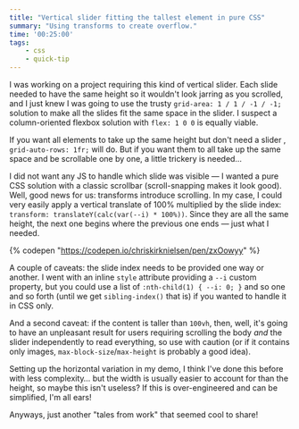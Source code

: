 ```yaml
---
title: "Vertical slider fitting the tallest element in pure CSS"
summary: "Using transforms to create overflow."
time: '00:25:00'
tags:
    - css
    - quick-tip
---
```


I was working on a project requiring this kind of vertical slider. Each slide needed to have the same height so it wouldn't look jarring as you scrolled, and I just knew I was going to use the trusty `grid-area: 1 / 1 / -1 / -1;` solution to make all the slides fit the same space in the slider. I suspect a column-oriented flexbox solution with `flex: 1 0 0` is equally viable.

If you want all elements to take up the same height but don't need a slider , `grid-auto-rows: 1fr;` will do. But if you want them to all take up the same space and be scrollable one by one, a little trickery is needed…

I did not want any JS to handle which slide was visible — I wanted a pure CSS solution with a classic scrollbar (scroll-snapping makes it look good). Well, good news for us: transforms introduce scrolling. In my case, I could very easily apply a vertical translate of 100% multiplied by the slide index: `transform: translateY(calc(var(--i) * 100%))`. Since they are all the same height, the next one begins where the previous one ends — just what I needed.

{% codepen "https://codepen.io/chriskirknielsen/pen/zxOowyy" %}

A couple of caveats: the slide index needs to be provided one way or another. I went with an inline `style` attribute providing a `--i` custom property, but you could use a list of `:nth-child(1) { --i: 0; }` and so one and so forth (until we get `sibling-index()` that is) if you wanted to handle it in CSS only.

And a second caveat: if the content is taller than `100vh`, then, well, it's going to have an unpleasant result for users requiring scrolling the body _and_ the slider independently to read everything, so use with caution (or if it contains only images, `max-block-size`/`max-height` is probably a good idea).

Setting up the horizontal variation in my demo, I think I've done this before with less complexity… but the width is usually easier to account for than the height, so maybe this isn't useless? If this is over-engineered and can be simplified, I'm all ears!

Anyways, just another "tales from work" that seemed cool to share!